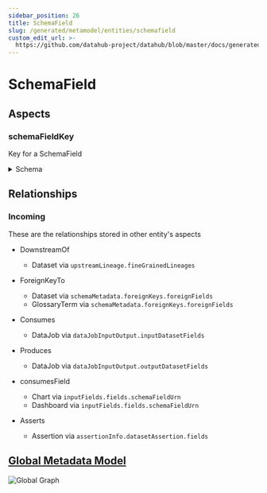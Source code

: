 ```yaml
---
sidebar_position: 26
title: SchemaField
slug: /generated/metamodel/entities/schemafield
custom_edit_url: >-
  https://github.com/datahub-project/datahub/blob/master/docs/generated/metamodel/entities/schemaField.md
---
```

# SchemaField
## Aspects

### schemaFieldKey
Key for a SchemaField
<details>
<summary>Schema</summary>

```javascript
{
  "type": "record",
  "Aspect": {
    "name": "schemaFieldKey"
  },
  "name": "SchemaFieldKey",
  "namespace": "com.linkedin.metadata.key",
  "fields": [
    {
      "Searchable": {
        "fieldType": "URN"
      },
      "java": {
        "class": "com.linkedin.common.urn.Urn"
      },
      "type": "string",
      "name": "parent",
      "doc": "Parent associated with the schema field"
    },
    {
      "Searchable": {
        "fieldType": "KEYWORD"
      },
      "type": "string",
      "name": "fieldPath",
      "doc": "fieldPath identifying the schema field"
    }
  ],
  "doc": "Key for a SchemaField"
}
```
</details>

## Relationships

### Incoming
These are the relationships stored in other entity's aspects
- DownstreamOf

   - Dataset via `upstreamLineage.fineGrainedLineages`
- ForeignKeyTo

   - Dataset via `schemaMetadata.foreignKeys.foreignFields`
   - GlossaryTerm via `schemaMetadata.foreignKeys.foreignFields`
- Consumes

   - DataJob via `dataJobInputOutput.inputDatasetFields`
- Produces

   - DataJob via `dataJobInputOutput.outputDatasetFields`
- consumesField

   - Chart via `inputFields.fields.schemaFieldUrn`
   - Dashboard via `inputFields.fields.schemaFieldUrn`
- Asserts

   - Assertion via `assertionInfo.datasetAssertion.fields`
## [Global Metadata Model](https://github.com/datahub-project/datahub/raw/master/docs/imgs/datahub-metadata-model.png)
![Global Graph](https://github.com/datahub-project/datahub/raw/master/docs/imgs/datahub-metadata-model.png)
